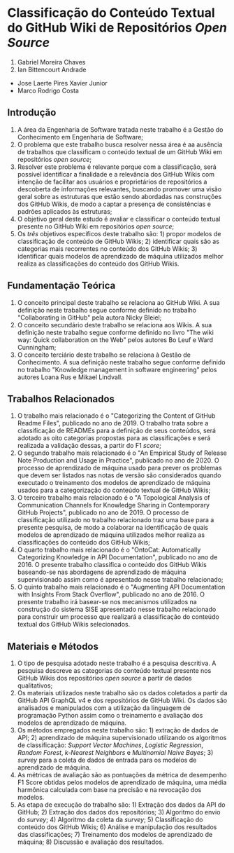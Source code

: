 # Classificação do Conteúdo Textual do GitHub Wiki de Repositórios _Open Source_

1. Gabriel Moreira Chaves
2. Ian Bittencourt Andrade

- Jose Laerte Pires Xavier Junior
- Marco Rodrigo Costa

## Introdução

1. A área da Engenharia de Software tratada neste trabalho é a Gestão do Conhecimento em Engenharia de Software;
2. O problema que este trabalho busca resolver nessa área é aa ausência de trabalhos que classificam o conteúdo textual de um GitHub Wiki em repositórios _open source_;
3. Resolver este problema é relevante porque com a classificação, será possível identificar a finalidade e a relevância dos GitHub Wikis com intenção de facilitar aos usuários e proprietários de repositórios a descoberta de informações relevantes, buscando promover uma visão geral sobre as estruturas que estão sendo abordadas nas construções dos GitHub Wikis, de modo a captar a presença de consistências e padrões aplicados às estruturas;
4. O objetivo geral deste estudo é avaliar e classificar o conteúdo textual presente no GitHub Wiki em repositórios _open source_;
5. Os *três* objetivos específicos deste trabalho são: 1) propor modelos de classificação de conteúdo de GitHub Wikis; 2) identificar quais são as categorias mais recorrentes no conteúdo dos GitHub Wikis; 3) identificar quais modelos de aprendizado de máquina utilizados melhor realiza as classificações do conteúdo dos GitHub Wikis.

## Fundamentação Teórica

1. O conceito principal deste trabalho se relaciona ao GitHub Wiki. A sua definição neste trabalho segue conforme definido no trabalho "Collaborating in GitHub" pela autora Nicky Bleiel;
2. O conceito secundário deste trabalho se relaciona aos Wikis. A sua definição neste trabalho segue conforme definido no livro "The wiki way: Quick collaboration on the Web" pelos autores Bo Leuf e Ward Cunningham;
3. O conceito terciário deste trabalho se relaciona à Gestão de Conhecimento. A sua definição neste trabalho segue conforme definido no trabalho "Knowledge management in software engineering" pelos autores Loana Rus e Mikael Lindvall.

## Trabalhos Relacionados

1. O trabalho mais relacionado é o "Categorizing the Content of GitHub Readme Files", publicado no ano de 2019. O trabalho trata sobre a classificação de READMEs para a definição de seus conteúdos, será adotado as oito categorias propostas para as classificações e será realizada a validação dessas, a partir do F1 _score_;
2. O segundo trabalho mais relacionado é o "An Empirical Study of Release Note Production and Usage in Practice", publicado no ano de 2020. O processo de aprendizado de máquina usado para prever os problemas que devem ser listados nas notas de versão são considerados quando executado o treinamento dos modelos de aprendizado de máquina usados para a categorização do conteúdo textual de GitHub Wikis;
3. O terceiro trabalho mais relacionado é o "A Topological Analysis of Communication Channels for Knowledge Sharing in Contemporary GitHub Projects", publicado no ano de 2019. O processo de classificação utilizado no trabalho relacionado traz uma base para a presente pesquisa, de modo a colaborar na identificação de quais modelos de aprendizado de máquina utilizados melhor realiza as classificações do conteúdo dos GitHub Wikis;
4. O quarto trabalho mais relacionado é o "OntoCat: Automatically Categorizing Knowledge in API Documentation", publicado no ano de 2016. O presente trabalho classifica o conteúdo dos GitHub Wikis baseando-se nas abordagens de aprendizado de máquina supervisionado assim como é apresentado nesse trabalho relacionado;
5. O quinto trabalho mais relacionado é o "Augmenting API Documentation with Insights From Stack Overflow", publicado no ano de 2016. O presente trabalho irá basear-se nos mecanismos utilizados na construção do sistema SISE apresentado nesse trabalho relacionado para construir um processo que realizará a classificação do conteúdo textual dos GitHub Wikis selecionados.

## Materiais e Métodos

1. O tipo de pesquisa adotado neste trabalho é a pesquisa descritiva. A pesquisa descreve as categorias do conteúdo textual presente nos GitHub Wikis dos repositórios _open source_ a partir de dados qualitativos;
2. Os materiais utilizados neste trabalho são os dados coletados a partir da GitHub API GraphQL v4 e dos repositórios de GitHub Wiki. Os dados são analisados e manipulados com a utilização da linguagem de programação Python assim como o treinamento e avaliação dos modelos de aprendizado de máquina.
3. Os métodos empregados neste trabalho são: 1) extração de dados de API; 2) aprendizado de máquina supervisionado utilizando os algoritmos de classificação: _Support Vector Machines_, _Logistic Regression_, _Random Forest_, _k-Nearest Neighbors_ e _Multinomial Naive Bayes_; 3) _survey_ para a coleta de dados de entrada para os modelos de aprendizado de máquina.
4. As métricas de avaliação são as pontuações da métrica de desempenho F1 Score obtidas pelos modelos de aprendizado de máquina, uma média harmônica calculada com base na precisão e na revocação dos modelos.
5. As etapa de execução do trabalho são: 1) Extração dos dados da API do GitHub; 2) Extração dos dados dos repositórios; 3) Algoritmo do envio do _survey_; 4) Algoritmo da coleta da _survey_; 5) Classificação do conteúdo dos GitHub Wikis; 6) Análise e manipulação dos resultados das classificações; 7) Treinamento dos modelos de aprendizado de máquina; 8) Discussão e avaliação dos resultados.
